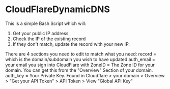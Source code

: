 # CloudFlareDynamicDNS

This is a simple Bash Script which will:
1. Get your public IP address
2. Check the IP of the existing record
3. If they don't match, update the record with your new IP.

There are 4 sections you need to edit to match what you need:
record = which is the domain/subdomain you wish to have updated
auth_email = your email you sign into CloudFlare with
ZoneID = The Zone ID for your domain. You can get this from the "Overview" Section of your domain.
auth_key = Your Private Key. Found in Cloudflare > your domain > Overview > "Get your API Token" > API Token > View "Global API Key"
